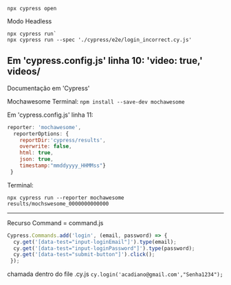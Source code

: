 `npx cypress open`

Modo Headless

```
npx cypress run`
npx cypress run --spec './cypress/e2e/login_incorrect.cy.js'
```

Em 'cypress.config.js'
linha 10: 'video: true,'
videos/
-----------------------------------------------------------------------

Documentação em 'Cypress'

Mochawesome
Terminal:
`npm install --save-dev mochawesome`

Em 'cypress.config.js'
linha 11: 

```javascript
reporter: 'mochawesome',
  reporterOptions: {
    reportDir:'cypress/results',
    overwrite: false,
    html: true,
    json: true,
    timestamp:"mmddyyyy_HHMMss"}
 }
```   


Terminal: 
```
npx cypress run --reporter mochawesome
results/mochswesome_0000000000000
```

-----------------------------------------------------------------------
Recurso Command = command.js

```javascript
Cypress.Commands.add('login', (email, password) => { 
  cy.get('[data-test="input-loginEmail"]').type(email);
  cy.get('[data-test="input-loginPassword"]').type(password);
  cy.get('[data-test="submit-button"]').click();
 });
```

chamada dentro do file .cy.js
`cy.login('acadiano@gmail.com',"Senha1234");`
